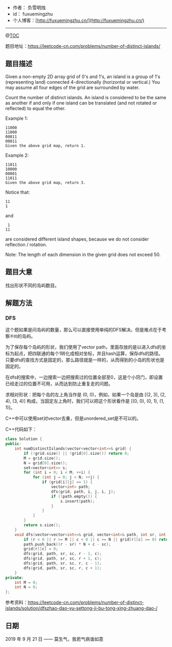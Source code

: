 

- 作者：    负雪明烛
- id：      fuxuemingzhu
- 个人博客：[http://fuxuemingzhu.cn/](http://fuxuemingzhu.cn/)

---
@[TOC](目录)


题目地址：https://leetcode-cn.com/problems/number-of-distinct-islands/

## 题目描述

Given a non-empty 2D array grid of 0's and 1's, an island is a group of 1's (representing land) connected 4-directionally (horizontal or vertical.) You may assume all four edges of the grid are surrounded by water.

Count the number of distinct islands. An island is considered to be the same as another if and only if one island can be translated (and not rotated or reflected) to equal the other.

Example 1:

    11000
    11000
    00011
    00011
    Given the above grid map, return 1.

Example 2:

    11011
    10000
    00001
    11011
    Given the above grid map, return 3.

Notice that:
    
    11
    1

and

     1
    11

are considered different island shapes, because we do not consider reflection / rotation.

Note: The length of each dimension in the given grid does not exceed 50.


## 题目大意

找出形状不同的岛屿数目。

## 解题方法

### DFS

这个题如果是问岛屿的数量，那么可以直接使用单纯的DFS解决。但是难点在于考察`不同`的岛屿。

为了保存每个岛屿的形状，我们使用了vector<int> path，里面存放的是以进入dfs的坐标为起点，把四联通的每个1转化成相对坐标，并且hash运算，保存dfs的路径。只要dfs的查找方式是固定的，那么路径就是一样的，从而得到的小岛的形状也是固定的。

在dfs的搜索中，一边搜索一边把搜索过的位置全部至0，这是个小窍门，即设置已经走过的位置不可用，从而达到防止重复走的问题。

求相对形状：把每个岛的左上角当作是 (0, 0)，例如，如果一个岛是由 [(2, 3), (2, 4), (3, 4)] 构成，当固定左上角时，我们可以把这个形状看作是 [(0, 0), (0, 1), (1, 1)]。

C++中可以使用set对vector<int>去重，但是unordered_set是不可以的。


C++代码如下：

```cpp
class Solution {
public:
    int numDistinctIslands(vector<vector<int>>& grid) {
        if (!grid.size() || !grid[0].size()) return 0;
        M = grid.size();
        N = grid[0].size();
        set<vector<int>> s;
        for (int i = 0; i < M; ++i) {
            for (int j = 0; j < N; ++j) {
                if (grid[i][j] == 1) {
                    vector<int> path;
                    dfs(grid, path, i, j, i, j);
                    if (!path.empty()) {
                        s.insert(path);
                    }
                }
            }
        }
        return s.size();
    }
    void dfs(vector<vector<int>>& grid, vector<int>& path, int sr, int sc, int r, int c) {
        if (r < 0 || r >= M || c < 0 || c >= N || grid[r][c] == 0) return;
        path.push_back((r - sr) * N + c - sc);
        grid[r][c] = 0;
        dfs(grid, path, sr, sc, r - 1, c);
        dfs(grid, path, sr, sc, r + 1, c);
        dfs(grid, path, sr, sc, r, c - 1);
        dfs(grid, path, sr, sc, r, c + 1);
    }
private:
    int M = 0;
    int N = 0;
};
```

参考资料：https://leetcode-cn.com/problems/number-of-distinct-islands/solution/dfszhao-dao-yu-settong-ji-bu-tong-xing-zhuang-dao-/

## 日期

2019 年 9 月 21 日 —— 莫生气，我若气病谁如意


  [1]: https://assets.leetcode.com/uploads/2018/10/12/candy_crush_example_2.png
  [2]: https://blog.csdn.net/fuxuemingzhu/article/details/101068011
